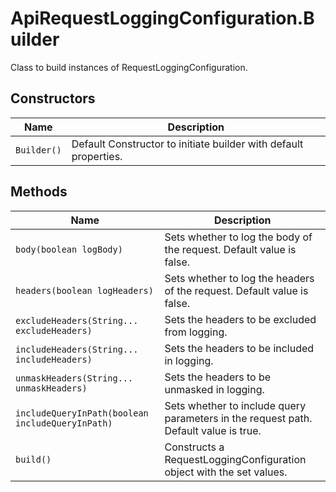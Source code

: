 
# ApiRequestLoggingConfiguration.Builder

Class to build instances of RequestLoggingConfiguration.

## Constructors

| Name | Description |
|  --- | --- |
| `Builder()` | Default Constructor to initiate builder with default properties. |

## Methods

| Name | Description |
|  --- | --- |
| `body(boolean logBody)` | Sets whether to log the body of the request. Default value is false. |
| `headers(boolean logHeaders)` | Sets whether to log the headers of the request. Default value is false. |
| `excludeHeaders(String... excludeHeaders)` | Sets the headers to be excluded from logging. |
| `includeHeaders(String... includeHeaders)` | Sets the headers to be included in logging. |
| `unmaskHeaders(String... unmaskHeaders)` | Sets the headers to be unmasked in logging. |
| `includeQueryInPath(boolean includeQueryInPath)` | Sets whether to include query parameters in the request path. Default value is true. |
| `build()` | Constructs a RequestLoggingConfiguration object with the set values. |

